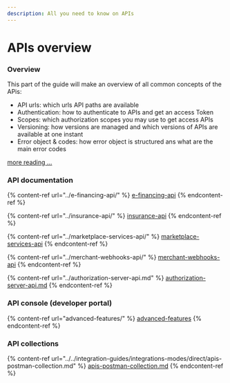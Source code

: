 ```yaml
---
description: All you need to know on APIs
---
```


# APIs overview

### Overview

This part of the guide will make an overview of all common concepts of the APis:

* API urls: which urls API paths are available
* Authentication: how to authenticate to APIs and get an access Token
* Scopes: which authorization scopes you may use to get access APIs
* Versioning: how versions are managed and which versions of APIs are available at one instant
* Error object & codes: how error object is structured ans what are the main error codes

[more reading ...](api-urls.md)

### API documentation

{% content-ref url="../e-financing-api/" %}
[e-financing-api](../e-financing-api/)
{% endcontent-ref %}

{% content-ref url="../insurance-api/" %}
[insurance-api](../insurance-api/)
{% endcontent-ref %}

{% content-ref url="../marketplace-services-api/" %}
[marketplace-services-api](../marketplace-services-api/)
{% endcontent-ref %}

{% content-ref url="../merchant-webhooks-api/" %}
[merchant-webhooks-api](../merchant-webhooks-api/)
{% endcontent-ref %}

{% content-ref url="../authorization-server-api.md" %}
[authorization-server-api.md](../authorization-server-api.md)
{% endcontent-ref %}

### API console (developer portal)

{% content-ref url="advanced-features/" %}
[advanced-features](advanced-features/)
{% endcontent-ref %}

### API collections

{% content-ref url="../../integration-guides/integrations-modes/direct/apis-postman-collection.md" %}
[apis-postman-collection.md](../../integration-guides/integrations-modes/direct/apis-postman-collection.md)
{% endcontent-ref %}
